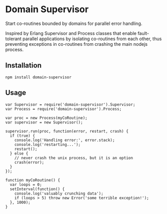 # Domain Supervisor

Start co-routines bounded by domains for parallel error handling.

Inspired by Erlang Supervisor and Process classes that enable fault-
tolerant parallel applications by isolating co-routines from each other,
thus preventing exceptions in co-routines from crashing the main nodejs
process.

## Installation

    npm install domain-supervisor

## Usage

    var Supervisor = require('domain-supervisor').Supervisor;
    var Process = require('domain-supervisor').Process;

    var proc = new Process(myCoRoutine);
    var supervisor = new Supervisor();

    supervisor.run(proc, function(error, restart, crash) {
      if (true) {
        console.log('Handling error:', error.stack);
        console.log('restarting...');
        restart();
      } else {
        // never crash the unix process, but it is an option
        crash(error);
      }
    });

    function myCoRoutine() {
      var loops = 0;
      setInterval(function() {
        console.log('valuably crunching data');
        if (loops > 5) throw new Error('some terrible exception!'); 
      }, 1000);
    }
    
